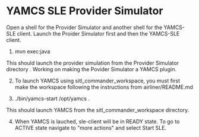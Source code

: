 # YAMCS SLE Provider Simulator

Open a shell for the Provider Simulator and another shell for the YAMCS-SLE client. Launch the Proider Simulator first and then the YAMCS-SLE client. 

1. mvn exec:java

This should launch the provider simulation from the Provider Simulator directory . Working on making the Povider Simulator a YAMCS plugin.

2. To launch YAMCS using sitl_commander_workspace, you must first make the workspace following the instructions from airliner/README.md

3. ./bin/yamcs-start /opt/yamcs .

This should launch YAMCS from the sitl_commander_workspace directory. 

4. When YAMCS is lauched, sle-client will be in READY state. To go to ACTIVE state navigate to "more actions" and select Start SLE. 

